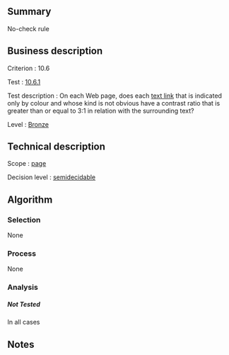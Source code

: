 ## Summary

No-check rule

## Business description

Criterion : 10.6

Test :
[10.6.1](http://www.accessiweb.org/index.php/accessiweb-22-english-version.html#test-10-6-1)

Test description : On each Web page, does each [text link](http://www.accessiweb.org/index.php/glossary-76.html#mLienTexte) that is indicated only by colour and whose kind is not obvious have a contrast ratio that is greater than or equal to 3:1 in relation with the surrounding text?

Level : [Bronze](/en/category/rules-design/accessiweb-11/level/bronze)

## Technical description

Scope : [page](/en/category/rules-design/accessiweb-11/scope/page)

Decision level :
[semidecidable](/en/category/rules-design/accessiweb-11/decision-level/semidecidable)

## Algorithm

### Selection

None

### Process

None

### Analysis

##### Not Tested

In all cases

## Notes


